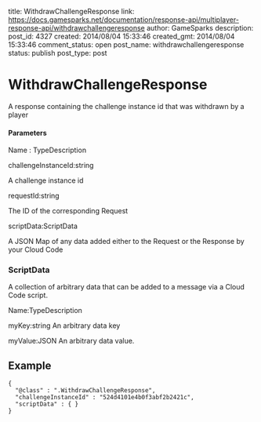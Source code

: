 title: WithdrawChallengeResponse
link: https://docs.gamesparks.net/documentation/response-api/multiplayer-response-api/withdrawchallengeresponse
author: GameSparks
description: 
post_id: 4327
created: 2014/08/04 15:33:46
created_gmt: 2014/08/04 15:33:46
comment_status: open
post_name: withdrawchallengeresponse
status: publish
post_type: post

<!--A response containing the challenge instance id that was withdrawn by a player -->

# WithdrawChallengeResponse

A response containing the challenge instance id that was withdrawn by a player

#### Parameters

Name : TypeDescription

challengeInstanceId:string

A challenge instance id

requestId:string

The ID of the corresponding Request

scriptData:ScriptData

A JSON Map of any data added either to the Request or the Response by your Cloud Code

### ScriptData

A collection of arbitrary data that can be added to a message via a Cloud Code script.

Name:TypeDescription

myKey:string
An arbitrary data key

myValue:JSON
An arbitrary data value.
  


## Example
    
    
    {
      "@class" : ".WithdrawChallengeResponse",
      "challengeInstanceId" : "524d4101e4b0f3abf2b2421c",
      "scriptData" : { }
    }